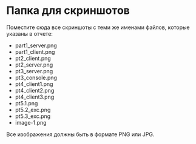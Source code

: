 # Папка для скриншотов

Поместите сюда все скриншоты с теми же именами файлов, которые указаны в отчете:

- part1_server.png
- part1_client.png
- pt2_client.png
- pt2_server.png
- pt3_server.png
- pt3_console.png
- pt4_client1.png
- pt4_client2.png
- pt4_client3.png
- pt5.1.png
- pt5.2_exc.png
- pt5.3_exc.png
- image-1.png

Все изображения должны быть в формате PNG или JPG.
